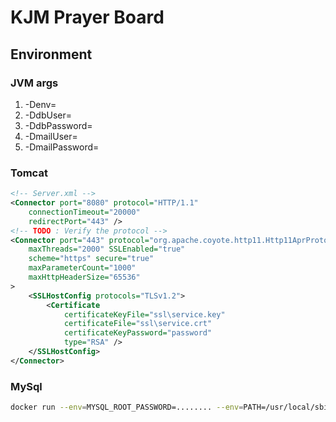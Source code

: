 # KJM Prayer Board

## Environment

### JVM args
1. -Denv=
1. -DdbUser=
1. -DdbPassword=
1. -DmailUser=
1. -DmailPassword=

### Tomcat

``` xml
<!-- Server.xml -->
<Connector port="8080" protocol="HTTP/1.1"
    connectionTimeout="20000"
    redirectPort="443" />
<!-- TODO : Verify the protocol -->
<Connector port="443" protocol="org.apache.coyote.http11.Http11AprProtocol"
    maxThreads="2000" SSLEnabled="true"
    scheme="https" secure="true"
    maxParameterCount="1000"
    maxHttpHeaderSize="65536"
>
    <SSLHostConfig protocols="TLSv1.2">
        <Certificate 
            certificateKeyFile="ssl\service.key"
            certificateFile="ssl\service.crt"
            certificateKeyPassword="password"
            type="RSA" />
    </SSLHostConfig>
</Connector>

```

### MySql

``` bash
docker run --env=MYSQL_ROOT_PASSWORD=........ --env=PATH=/usr/local/sbin:/usr/local/bin:/usr/sbin:/usr/bin:/sbin:/bin --env=GOSU_VERSION=1.16 --env=MYSQL_MAJOR=innovation --env=MYSQL_VERSION=8.1.0-1.el8 --env=MYSQL_SHELL_VERSION=8.0.34-1.el8 --volume=/var/lib/mysql -p 3306:3306 -p 33060:33060 --runtime=runc -d mysql:latest
```